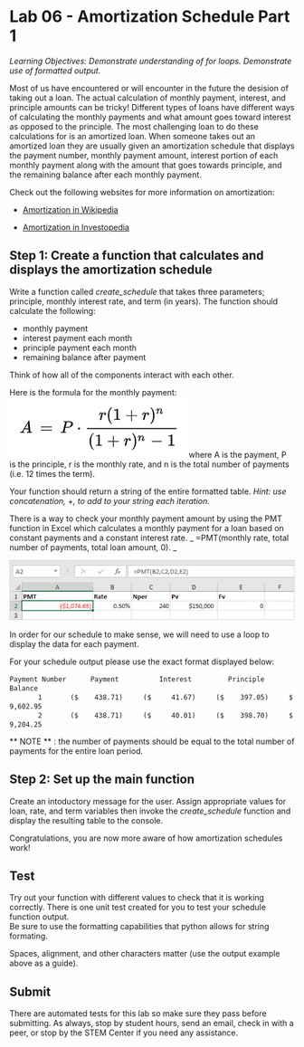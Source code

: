 # Lab 06 - Amortization Schedule Part 1

_Learning Objectives: Demonstrate understanding of for loops. Demonstrate use of formatted output._ 

Most of us have encountered or will encounter in the future the desision of taking out a loan. The actual calculation of monthly payment, interest, and principle amounts can be tricky! Different types of loans have different ways of calculating the monthly payments and what amount goes toward interest as opposed to the principle.  The most challenging loan to do these calculations for is an amortized loan. When someone takes out an amortized loan they are usually given an amortization schedule that displays the payment number, monthly payment amount, interest portion of each monthly payment along with the amount that goes towards principle, and the remaining balance after each monthly payment. 

Check out the following websites for more information on amortization:

- [Amortization in Wikipedia](https://en.wikipedia.org/wiki/Amortization_(business))

- [Amortization in Investopedia](https://www.investopedia.com/terms/a/amortization.asp)

## Step 1: Create a function that calculates and displays the amortization schedule ##
Write a function called *create_schedule* that takes three parameters; principle, monthly interest rate, and term (in years).  The function should calculate the following:

- monthly payment
- interest payment each month
- principle payment each month
- remaining balance after payment

Think of how all of the components interact with each other. 

Here is the formula for the monthly payment:
![amount equals principle times rate times the quantity one plus rate to the nth power, divided by the quantity one plus rate to the nth power minus one](assets/payment_formula.png)
where A is the payment, P is the principle, r is the monthly rate, and n is the total number of payments (i.e. 12 times the term).

Your function should return a string of the entire formatted table. *Hint: use concatenation, +, to add to your string each iteration.*

There is a way to check your monthly payment amount by using the PMT function in Excel which calculates a monthly payment for a loan based on constant payments and a constant interest rate. 
_ =PMT(monthly rate, total number of payments, total loan amount, 0). _

![image of Excel sheet with above formula](assets/monthly-payment.png)

In order for our schedule to make sense, we will need to use a loop to display the data for each payment.

For your schedule output please use the exact format displayed below:

    Payment Number      Payment          Interest         Principle          Balance
           1       ($    438.71)     ($     41.67)     ($    397.05)     $  9,602.95
           2       ($    438.71)     ($     40.01)     ($    398.70)     $  9,204.25
 
** NOTE ** : the number of payments should be equal to the total number of payments for the entire loan period. 

## Step 2: Set up the main function
Create an intoductory message for the user. 
Assign appropriate values for loan, rate, and term variables then invoke the *create_schedule* function and display the resulting table to the console. 

Congratulations, you are now more aware of how amortization schedules work!

## Test ## 
Try out your function with different values to check that it is working correctly. 
There is one unit test created for you to test your schedule function output.  
Be sure to use the formatting capabilities that python allows for string formating. 

Spaces, alignment, and other characters matter (use the output example above as a guide).

## Submit ##
There are automated tests for this lab so make sure they pass before submitting.  As always, stop by student hours, send an email, check in with a peer, or stop by the STEM Center if you need any assistance.